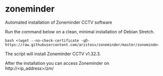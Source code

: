 # zoneminder
Automated installation of Zoneminder CCTV software

Run the command below on a clean, minimal installation of Debian Stretch.
```
bash <(wget --no-check-certificate -qO- https://raw.githubusercontent.com/aristosv/zoneminder/master/zoneminder)
```
The script will install Zoneminder CCTV v1.32.3.

After the installation you can access Zoneminder on http://<ip_address>/zm/
